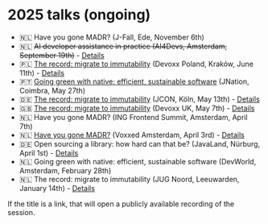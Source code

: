 # 2025 talks (ongoing)

* 🇳🇱 Have you gone MADR? (J-Fall, Ede, November 6th)
* 🇳🇱 ~~AI developer assistance in practice (AI4Devs, Amsterdam, September 19th)~~ - [Details](https://amsterdam.ai4devs.io/speakers/johan-hutting)
* 🇵🇱 [The record: migrate to immutability](https://www.youtube.com/watch?v=BAE7L66HGAU) (Devoxx Poland, Kraków, June 11th) - [Details](https://devoxx.pl/talk-details/?id=9177)
* 🇵🇹 [Going green with native: efficient, sustainable software](https://www.youtube.com/watch?v=KmXsNzfKVlc) (JNation, Coimbra, May 27th)
* 🇩🇪 [The record: migrate to immutability](https://www.youtube.com/watch?v=-j5XUuIVkuc) (JCON, Köln, May 13th) - [Details](https://schedule.jcon.one/session/780778)
* 🇬🇧 [The record: migrate to immutability](https://www.youtube.com/watch?v=_dsdD3QlkAU) (Devoxx UK, May 7th) - [Details](https://www.devoxx.co.uk/talk/?id=9608)
* 🇳🇱 Have you gone MADR? (ING Frontend Summit, Amsterdam, April 7th)
* 🇳🇱 [Have you gone MADR?](https://www.youtube.com/watch?v=w76ZrXh-EDE) (Voxxed Amsterdam, April 3rd) - [Details](https://amsterdam.voxxeddays.com/talk/?id=15656)
* 🇩🇪 Open sourcing a library: how hard can that be? (JavaLand, Nürburg, April 1st) - [Details](https://meine.doag.org/events/javaland/2025/agenda/#agendaId.5198)
* 🇳🇱 Going green with native: efficient, sustainable software (DevWorld, Amsterdam, February 28th)
* 🇳🇱 The record: migrate to immutability (JUG Noord, Leeuwarden, January 14th) - [Details](https://www.meetup.com/jug-noord/events/304990641)

If the title is a link, that will open a publicly available recording of the session.
